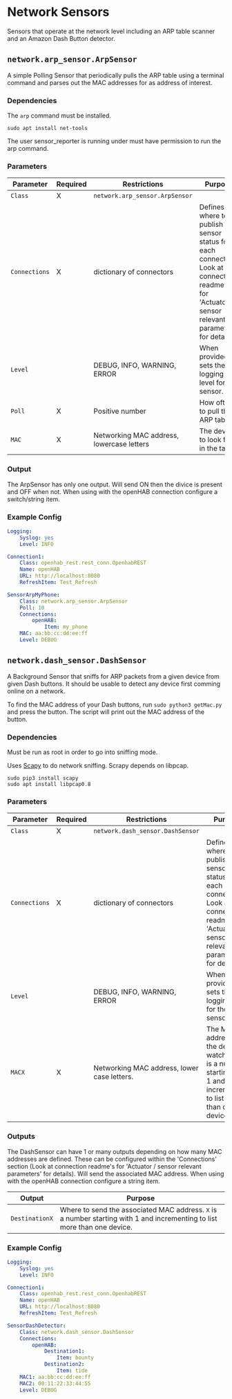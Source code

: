 # Network Sensors

Sensors that operate at the network level including an ARP table scanner and an Amazon Dash Button detector.

## `network.arp_sensor.ArpSensor`

A simple Polling Sensor that periodically pulls the ARP table using a terminal command and parses out the MAC addresses for as address of interest.

### Dependencies

The `arp` command must be installed.

```
sudo apt install net-tools
```

The user sensor_reporter is running under must have permission to run the arp command.

### Parameters

Parameter | Required | Restrictions | Purpose
-|-|-|-
`Class` | X | `network.arp_sensor.ArpSensor` |
`Connections` | X | dictionary of connectors | Defines where to publish the sensor status for each connection. Look at connection readme's for 'Actuator / sensor relevant parameters' for details.
`Level` | | DEBUG, INFO, WARNING, ERROR | When provided, sets the logging level for the sensor.
`Poll` | X |  Positive number | How often to pull the ARP table.
`MAC` | X | Networking MAC address, lowercase letters | The device to look for in the table.

### Output
The ArpSensor has only one output.
Will send ON then the divice is present and OFF when not.
When using with the openHAB connection configure a switch/string item.

### Example Config

```yaml
Logging:
    Syslog: yes
    Level: INFO

Connection1:
    Class: openhab_rest.rest_conn.OpenhabREST
    Name: openHAB
    URL: http://localhost:8080
    RefreshItem: Test_Refresh

SensorArpMyPhone:
    Class: network.arp_sensor.ArpSensor
    Poll: 10
    Connections:
        openHAB:
            Item: my_phone
    MAC: aa:bb:cc:dd:ee:ff
    Level: DEBUG
```

## `network.dash_sensor.DashSensor`

A Background Sensor that sniffs for ARP packets from a given device from given Dash buttons.
It should be usable to detect any device first comming online on a network.

To find the MAC address of your Dash buttons, run `sudo python3 getMac.py` and press the button.
The script will print out the MAC address of the button.

### Dependencies

Must be run as root in order to go into sniffing mode.

Uses [Scapy](https://pypi.org/project/scapy/) to do network sniffing. Scrapy depends on libpcap.

```
sudo pip3 install scapy
sudo apt install libpcap0.8
```

### Parameters

Parameter | Required | Restrictions | Purpose
-|-|-|-
`Class` | X | `network.dash_sensor.DashSensor` |
`Connections` | X | dictionary of connectors | Defines where to publish the sensor status for each connection. Look at connection readme's for 'Actuator / sensor relevant parameters' for details.
`Level` | | DEBUG, INFO, WARNING, ERROR | When provided, sets the logging level for the sensor.
`MACX` | X | Networking MAC address, lower case letters. | The MAC address of the device to watch for. `X` is a number starting with 1 and incrementing to list more than one device.

### Outputs
The DashSensor can have 1 or many outputs depending on how many MAC addresses are defined. These can be configured within the 'Connections' section (Look at connection readme's for 'Actuator / sensor relevant parameters' for details).
Will send the associated MAC address.
When using with the openHAB connection configure a string item.

Output | Purpose
-|-
`DestinationX` | Where to send the associated MAC address. `X` is a number starting with 1 and incrementing to list more than one device.



### Example Config

```yaml
Logging:
    Syslog: yes
    Level: INFO

Connection1:
    Class: openhab_rest.rest_conn.OpenhabREST
    Name: openHAB
    URL: http://localhost:8080
    RefreshItem: Test_Refresh

SensorDashDetector:
    Class: network.dash_sensor.DashSensor
    Connections:
        openHAB:
            Destination1:
                Item: bounty
            Destination2:
                Item: tide
    MAC1: aa:bb:cc:dd:ee:ff
    MAC2: 00:11:22:33:44:55
    Level: DEBUG
```
